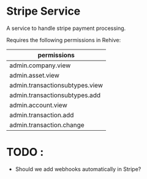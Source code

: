 # Stripe Service
A service to handle stripe payment processing.

Requires the following permissions in Rehive:

permissions |
---|
admin.company.view |
admin.asset.view |
admin.transactionsubtypes.view |
admin.transactionsubtypes.add |
admin.account.view |
admin.transaction.add |
admin.transaction.change |


# TODO :

- Should we add webhooks automatically in Stripe?
